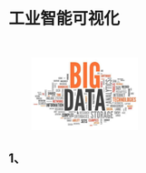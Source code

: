 # 工业智能可视化

<figure><img src="[.gitbook/assets/logo.png](https:/files.gitbook.com/v0/b/gitbook-x-prod.appspot.com/o/spaces/aQa7V4364jIXIYyX4ABr/uploads/8pisbEUsgSLsbcyKbIQ5/logo.png" alt="" width="188"><figcaption></figcaption></figure>

<figure><img src=".gitbook/assets/logo (1).png" alt="" width="188"><figcaption></figcaption></figure>

## 1、
